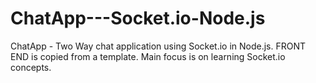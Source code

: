 # ChatApp---Socket.io-Node.js
ChatApp - Two Way chat application using Socket.io in Node.js. FRONT END is copied from a template. Main focus is on learning Socket.io concepts.
